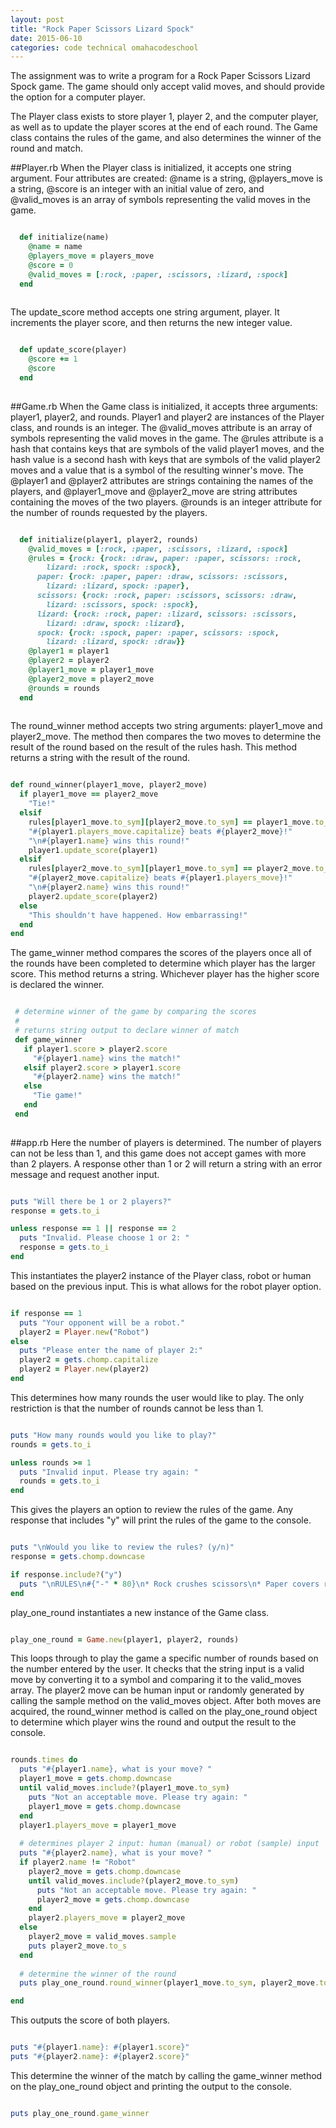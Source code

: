 ```yaml
---
layout: post
title: "Rock Paper Scissors Lizard Spock"
date: 2015-06-10
categories: code technical omahacodeschool
---
```


The assignment was to write a program for a Rock Paper Scissors Lizard Spock game. The game should only accept valid moves, and should provide the option for a computer player.

The Player class exists to store player 1, player 2, and the computer player, as well as to update the player scores at the end of each round. The Game class contains the rules of the game, and also determines the winner of the round and match.

##Player.rb
When the Player class is initialized, it accepts one string argument. Four attributes are created: @name is a string, @players\_move is a string, @score is an integer with an initial value of zero, and @valid\_moves is an array of symbols representing the valid moves in the game.

```ruby

  def initialize(name)
    @name = name
    @players_move = players_move
    @score = 0
    @valid_moves = [:rock, :paper, :scissors, :lizard, :spock]
  end
  
```

The update\_score method accepts one string argument, player. It increments the player score, and then returns the new integer value.

```ruby

  def update_score(player)
    @score += 1
    @score
  end  
  
```

##Game.rb
When the Game class is initialized, it accepts three arguments: player1, player2, and rounds. Player1 and player2 are instances of the Player class, and rounds is an integer. The @valid\_moves attribute is an array of symbols representing the valid moves in the game. The @rules attribute is a hash that contains keys that are symbols of the valid player1 moves, and the hash value is a second hash with keys that are symbols of the valid player2 moves and a value that is a symbol of the resulting winner's move. The @player1 and @player2 attributes are strings containing the names of the players, and @player1\_move and @player2\_move are string attributes containing the moves of the two players. @rounds is an integer attribute for the number of rounds requested by the players.

```ruby

  def initialize(player1, player2, rounds)
    @valid_moves = [:rock, :paper, :scissors, :lizard, :spock]
    @rules = {rock: {rock: :draw, paper: :paper, scissors: :rock,
        lizard: :rock, spock: :spock},
      paper: {rock: :paper, paper: :draw, scissors: :scissors,
        lizard: :lizard, spock: :paper},
      scissors: {rock: :rock, paper: :scissors, scissors: :draw,
        lizard: :scissors, spock: :spock},
      lizard: {rock: :rock, paper: :lizard, scissors: :scissors,
        lizard: :draw, spock: :lizard},
      spock: {rock: :spock, paper: :paper, scissors: :spock,
        lizard: :lizard, spock: :draw}}
    @player1 = player1
    @player2 = player2
    @player1_move = player1_move
    @player2_move = player2_move
    @rounds = rounds
  end
  
```
  
The round\_winner method accepts two string arguments: player1\_move and player2\_move. The method then compares the two moves to determine the result of the round based on the result of the rules hash. This method returns a string with the result of the round.

  ```ruby
  
  def round_winner(player1_move, player2_move)
    if player1_move == player2_move
      "Tie!"
    elsif
      rules[player1_move.to_sym][player2_move.to_sym] == player1_move.to_sym
      "#{player1.players_move.capitalize} beats #{player2_move}!"
      "\n#{player1.name} wins this round!"
      player1.update_score(player1)
    elsif 
      rules[player2_move.to_sym][player1_move.to_sym] == player2_move.to_sym
      "#{player2_move.capitalize} beats #{player1.players_move}!"
      "\n#{player2.name} wins this round!"
      player2.update_score(player2)
    else
      "This shouldn't have happened. How embarrassing!"
    end
  end
  
 ```
 
 The game\_winner method compares the scores of the players once all of the rounds have been completed to determine which player has the larger score. This method returns a string. Whichever player has the higher score is declared the winner.
 
 ```ruby
 
  # determine winner of the game by comparing the scores
  #
  # returns string output to declare winner of match
  def game_winner
    if player1.score > player2.score
      "#{player1.name} wins the match!" 
    elsif player2.score > player1.score
      "#{player2.name} wins the match!"
    else
      "Tie game!"
    end
  end
  
```

##app.rb
Here the number of players is determined. The number of players can not be less than 1, and this game does not accept games with more than 2 players. A response other than 1 or 2 will return a string with an error message and request another input.

```ruby

puts "Will there be 1 or 2 players?"
response = gets.to_i

unless response == 1 || response == 2
  puts "Invalid. Please choose 1 or 2: "
  response = gets.to_i
end 

```

This instantiates the player2 instance of the Player class, robot or human based on the previous input. This is what allows for the robot player option.

```ruby

if response == 1
  puts "Your opponent will be a robot."
  player2 = Player.new("Robot")
else
  puts "Please enter the name of player 2:"
  player2 = gets.chomp.capitalize
  player2 = Player.new(player2)
end

```

This determines how many rounds the user would like to play. The only restriction is that the number of rounds cannot be less than 1.

```ruby

puts "How many rounds would you like to play?"
rounds = gets.to_i

unless rounds >= 1
  puts "Invalid input. Please try again: "
  rounds = gets.to_i
end 

```

This gives the players an option to review the rules of the game. Any response that includes "y" will print the rules of the game to the console.

```ruby

puts "\nWould you like to review the rules? (y/n)"
response = gets.chomp.downcase

if response.include?("y")
  puts "\nRULES\n#{"-" * 80}\n* Rock crushes scissors\n* Paper covers rock\n* Scissors cuts paper\n* Rock crushes lizard\n* Lizard eats paper\n* Scissors decapitates lizard\n* Spock vaporizes rock\n* Paper disproves Spock\n* Spock smashes scissors\n#{"-" * 80}"
end

```

play\_one\_round instantiates a new instance of the Game class.

```ruby

play_one_round = Game.new(player1, player2, rounds)

```

This loops through to play the game a specific number of rounds based on the number entered by the user. It checks that the string input is a valid move by converting it to a symbol and comparing it to the valid\_moves array. The player2 move can be human input or randomly generated by calling the sample method on the valid\_moves object. After both moves are acquired, the round\_winner method is called on the play\_one\_round object to determine which player wins the round and output the result to the console.

```ruby

rounds.times do
  puts "#{player1.name}, what is your move? "
  player1_move = gets.chomp.downcase
  until valid_moves.include?(player1_move.to_sym)
    puts "Not an acceptable move. Please try again: "
    player1_move = gets.chomp.downcase
  end
  player1.players_move = player1_move
 
  # determines player 2 input: human (manual) or robot (sample) input
  puts "#{player2.name}, what is your move? "
  if player2.name != "Robot"
    player2_move = gets.chomp.downcase
    until valid_moves.include?(player2_move.to_sym)
      puts "Not an acceptable move. Please try again: "
      player2_move = gets.chomp.downcase
    end
    player2.players_move = player2_move
  else
    player2_move = valid_moves.sample
    puts player2_move.to_s
  end
 
  # determine the winner of the round
  puts play_one_round.round_winner(player1_move.to_sym, player2_move.to_sym)

end

```

This outputs the score of both players.

```ruby

puts "#{player1.name}: #{player1.score}"
puts "#{player2.name}: #{player2.score}"

```

This determine the winner of the match by calling the game\_winner method on the play\_one\_round object and printing the output to the console.

```ruby

puts play_one_round.game_winner

```